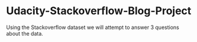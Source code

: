 # Udacity-Stackoverflow-Blog-Project
Using the Stackoverflow dataset we will attempt to answer 3 questions about the data.
